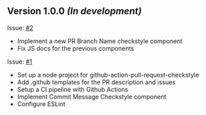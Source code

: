 ## Version 1.0.0 *(In development)*

Issue: [#2](https://github.com/maximbircu/github-action-pull-request-checkstyle/issues/1)
- Implement a new PR Branch Name checkstyle component
- Fix JS docs for the previous components

Issue: [#1](https://github.com/maximbircu/github-action-pull-request-checkstyle/issues/1)
- Set up a node project for github-action-pull-request-checkstyle
- Add .github templates for the PR description and issues 
- Setup a CI pipeline with Github Actions
- Implement Commit Message Checkstyle component
- Configure ESLint

